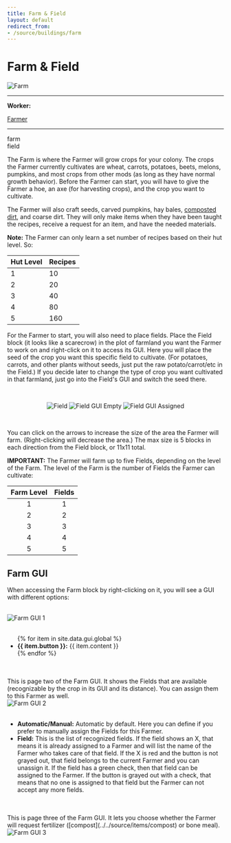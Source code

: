 ```yaml
---
title: Farm & Field
layout: default
redirect_from:
- /source/buildings/farm
---
```

# Farm & Field

<div class="infobox box text-center">
    <img src="../../assets/images/buildings/farm.png" alt="Farm" />
    <hr />
    <div class="row section-text text-left">
        <div class="col">
        <p><strong>Worker:</strong></p>
        </div>
        <div class="col">
        <p><a href="../workers/farmer">Farmer</a></p>
        </div>
    </div>
    <hr />
    <recipe>farm</recipe>
    <br>
    <recipe>field</recipe>
</div>

The Farm is where the Farmer will grow crops for your colony. The crops the Farmer currently cultivates are wheat, carrots, potatoes, beets, melons, pumpkins, and most crops from other mods (as long as they have normal growth behavior). Before the Farmer can start, you will have to give the Farmer a hoe, an axe (for harvesting crops), and the crop you want to cultivate. 

The Farmer will also craft seeds, carved pumpkins, hay bales, [composted dirt](../../source/items/compost), and coarse dirt. They will only make items when they have been taught the recipes, receive a request for an item, and have the needed materials.

**Note:** The Farmer can only learn a set number of recipes based on their hut level. So:

| Hut Level | Recipes |
| --------- | ------- |
| 1         | 10      |
| 2         | 20      |
| 3         | 40      |
| 4         | 80      |
| 5         | 160     |

For the Farmer to start, you will also need to place fields. Place the Field block (it looks like a scarecrow) in the plot of farmland you want the Farmer to work on and right-click on it to access its GUI. Here you will place the seed of the crop you want this specific field to cultivate. (For potatoes, carrots, and other plants without seeds, just put the raw potato/carrot/etc in the Field.) If you decide later to change the type of crop you want cultivated in that farmland, just go into the Field's GUI and switch the seed there.

<br>
<p style="text-align:center;"><img src="../../assets/images/misc/field.png" alt="Field">    <img src="../../assets/images/gui/fieldgui1.png" alt="Field GUI Empty">    <img src="../../assets/images/gui/fieldgui2.png" alt="Field GUI Assigned"></p>
<br>

You can click on the arrows to increase the size of the area the Farmer will farm. (Right-clicking will decrease the area.) The max size is 5 blocks in each direction from the Field block, or 11x11 total.

**IMPORTANT:** The Farmer will farm up to five Fields, depending on the level of the Farm. The level of the Farm is the number of Fields the Farmer can cultivate:

| Farm Level | Fields |
| :-----: |  :-----: | 
| 1 | 1 |
| 2 | 2 |
| 3 | 3 |
| 4 | 4 |
| 5 | 5 |



## Farm GUI

When accessing the Farm block by right-clicking on it, you will see a GUI with different options:

<br>
<div class="row">
  <div class="col-sm-12 col-md">
    <img src="../../assets/images/gui/farmgui1.png" class="img-fluid mx-auto" alt="Farm GUI 1">
  </div>
  <div class="col-sm-12 col-md">
    <br>
    <ul>
      {% for item in site.data.gui.global %}
        <li><strong>{{ item.button }}:</strong> {{ item.content }}</li>
      {% endfor %}
    </ul>
  </div>
</div>
<br><br>
This is page two of the Farm GUI. It shows the Fields that are available (recognizable by the crop in its GUI and its distance). You can assign them to this Farmer as well.

<br>
<div class="row">
  <div class="col-sm-12 col-md">
    <img src="../../assets/images/gui/farmgui2.png" class="img-fluid mx-auto" alt="Farm GUI 2">
  </div>
  <div class="col-sm-12 col-md">
    <br>
    <ul>
      <li><b>Automatic/Manual:</b> Automatic by default. Here you can define if you prefer to manually assign the Fields for this Farmer.</li>
      <li><b>Field:</b> This is the list of recognized fields. If the field shows an X, that means it is already assigned to a Farmer and will list the name of the Farmer who takes care of that field. If the X is red and the button is not grayed out, that field belongs to the current Farmer and you can unassign it. If the field has a green check, then that field can be assigned to the Farmer. If the button is grayed out with a check, that means that no one is assigned to that field but the Farmer can not accept any more fields.</li>
    </ul>
  </div>
</div>  
  <br><br>
  This is page three of the Farm GUI. It lets you choose whether the Farmer will request fertilizer ([compost](../../source/items/compost) or bone meal).

<br>
<div class="row">
  <div class="col-sm-12 col-md">
    <img src="../../assets/images/gui/farmgui3.png" class="img-fluid mx-auto" alt="Farm GUI 3">
  </div>
</div>

